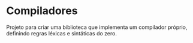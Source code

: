 # Compiladores
Projeto para criar uma biblioteca que implementa um compilador próprio, definindo regras léxicas e sintáticas do zero.

